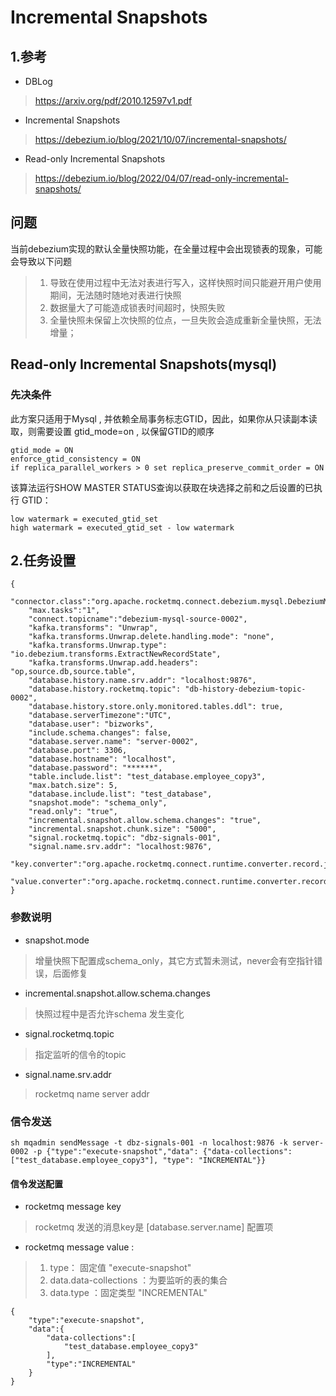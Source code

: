 # Incremental Snapshots

## 1.参考
- DBLog
> https://arxiv.org/pdf/2010.12597v1.pdf
- Incremental Snapshots
> https://debezium.io/blog/2021/10/07/incremental-snapshots/
- Read-only Incremental Snapshots
> https://debezium.io/blog/2022/04/07/read-only-incremental-snapshots/


## 问题 
当前debezium实现的默认全量快照功能，在全量过程中会出现锁表的现象，可能会导致以下问题
>1. 导致在使用过程中无法对表进行写入，这样快照时间只能避开用户使用期间，无法随时随地对表进行快照 
>2. 数据量大了可能造成锁表时间超时，快照失败
>3. 全量快照未保留上次快照的位点，一旦失败会造成重新全量快照，无法增量；

## Read-only Incremental Snapshots(mysql)

### 先决条件

此方案只适用于Mysql , 并依赖全局事务标志GTID，因此，如果你从只读副本读取，则需要设置 gtid_mode=on , 以保留GTID的顺序
```
gtid_mode = ON
enforce_gtid_consistency = ON
if replica_parallel_workers > 0 set replica_preserve_commit_order = ON
```
该算法运行SHOW MASTER STATUS查询以获取在块选择之前和之后设置的已执行 GTID：
```
low watermark = executed_gtid_set
high watermark = executed_gtid_set - low watermark
```

## 2.任务设置
```
{
    "connector.class":"org.apache.rocketmq.connect.debezium.mysql.DebeziumMysqlConnector",
    "max.tasks":"1",
    "connect.topicname":"debezium-mysql-source-0002",
    "kafka.transforms": "Unwrap",
    "kafka.transforms.Unwrap.delete.handling.mode": "none",
    "kafka.transforms.Unwrap.type": "io.debezium.transforms.ExtractNewRecordState",
    "kafka.transforms.Unwrap.add.headers": "op,source.db,source.table",
    "database.history.name.srv.addr": "localhost:9876",
    "database.history.rocketmq.topic": "db-history-debezium-topic-0002",
    "database.history.store.only.monitored.tables.ddl": true,
    "database.serverTimezone":"UTC",
    "database.user": "bizworks",
    "include.schema.changes": false,
    "database.server.name": "server-0002",
    "database.port": 3306,
    "database.hostname": "localhost",
    "database.password": "******",
    "table.include.list": "test_database.employee_copy3",
    "max.batch.size": 5,
    "database.include.list": "test_database",
    "snapshot.mode": "schema_only",
    "read.only": "true",
    "incremental.snapshot.allow.schema.changes": "true",
    "incremental.snapshot.chunk.size": "5000",
    "signal.rocketmq.topic": "dbz-signals-001",
    "signal.name.srv.addr": "localhost:9876",
    "key.converter":"org.apache.rocketmq.connect.runtime.converter.record.json.JsonConverter",
    "value.converter":"org.apache.rocketmq.connect.runtime.converter.record.json.JsonConverter"
}

```
### 参数说明

- snapshot.mode
> 增量快照下配置成schema_only，其它方式暂未测试，never会有空指针错误，后面修复 
- incremental.snapshot.allow.schema.changes
> 快照过程中是否允许schema 发生变化
- signal.rocketmq.topic
> 指定监听的信令的topic
- signal.name.srv.addr
> rocketmq name server addr

### 信令发送

```
sh mqadmin sendMessage -t dbz-signals-001 -n localhost:9876 -k server-0002 -p {"type":"execute-snapshot","data": {"data-collections": ["test_database.employee_copy3"], "type": "INCREMENTAL"}}
```
#### 信令发送配置

- rocketmq message key
> rocketmq 发送的消息key是 [database.server.name] 配置项
- rocketmq message value :
> 1. type： 固定值  "execute-snapshot"
> 2. data.data-collections ：为要监听的表的集合
> 3. data.type ：固定类型 "INCREMENTAL"
> 
```
{
    "type":"execute-snapshot",
    "data":{
        "data-collections":[
            "test_database.employee_copy3"
        ],
        "type":"INCREMENTAL"
    }
}
```